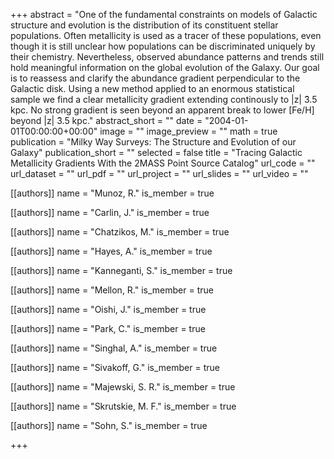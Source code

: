 +++
abstract = "One of the fundamental constraints on models of Galactic structure and evolution is the distribution of its constituent stellar populations. Often metallicity is used as a tracer of these populations, even though it is still unclear how populations can be discriminated uniquely by their chemistry. Nevertheless, observed abundance patterns and trends still hold meaningful information on the global evolution of the Galaxy. Our goal is to reassess and clarify the abundance gradient perpendicular to the Galactic disk. Using a new method applied to an enormous statistical sample we find a clear metallicity gradient extending continously to |z| ̃3.5 kpc. No strong gradient is seen beyond an apparent break to lower [Fe/H] beyond |z| ̃3.5 kpc."
abstract_short = ""
date = "2004-01-01T00:00:00+00:00"
image = ""
image_preview = ""
math = true
publication = "Milky Way Surveys: The Structure and Evolution of our Galaxy"
publication_short = ""
selected = false
title = "Tracing Galactic Metallicity Gradients With the 2MASS Point Source Catalog"
url_code = ""
url_dataset = ""
url_pdf = ""
url_project = ""
url_slides = ""
url_video = ""



[[authors]]
    name = "Munoz, R."
    is_member = true


[[authors]]
    name = "Carlin, J."
    is_member = true


[[authors]]
    name = "Chatzikos, M."
    is_member = true


[[authors]]
    name = "Hayes, A."
    is_member = true


[[authors]]
    name = "Kanneganti, S."
    is_member = true


[[authors]]
    name = "Mellon, R."
    is_member = true


[[authors]]
    name = "Oishi, J."
    is_member = true


[[authors]]
    name = "Park, C."
    is_member = true


[[authors]]
    name = "Singhal, A."
    is_member = true


[[authors]]
    name = "Sivakoff, G."
    is_member = true


[[authors]]
    name = "Majewski, S. R."
    is_member = true


[[authors]]
    name = "Skrutskie, M. F."
    is_member = true


[[authors]]
    name = "Sohn, S."
    is_member = true

+++
 